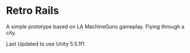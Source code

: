 # Retro Rails #

A simple prototype based on LA MachineGuns gameplay. Flying through a city.

Last Updated to use Unity 5.5.1f1